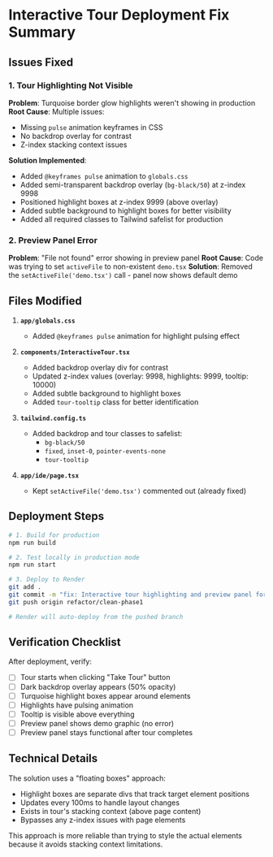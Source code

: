 # Interactive Tour Deployment Fix Summary

## Issues Fixed

### 1. Tour Highlighting Not Visible
**Problem**: Turquoise border glow highlights weren't showing in production
**Root Cause**: Multiple issues:
- Missing `pulse` animation keyframes in CSS
- No backdrop overlay for contrast
- Z-index stacking context issues

**Solution Implemented**:
- Added `@keyframes pulse` animation to `globals.css`
- Added semi-transparent backdrop overlay (`bg-black/50`) at z-index 9998
- Positioned highlight boxes at z-index 9999 (above overlay)
- Added subtle background to highlight boxes for better visibility
- Added all required classes to Tailwind safelist for production

### 2. Preview Panel Error
**Problem**: "File not found" error showing in preview panel
**Root Cause**: Code was trying to set `activeFile` to non-existent `demo.tsx`
**Solution**: Removed the `setActiveFile('demo.tsx')` call - panel now shows default demo

## Files Modified

1. **`app/globals.css`**
   - Added `@keyframes pulse` animation for highlight pulsing effect

2. **`components/InteractiveTour.tsx`**
   - Added backdrop overlay div for contrast
   - Updated z-index values (overlay: 9998, highlights: 9999, tooltip: 10000)
   - Added subtle background to highlight boxes
   - Added `tour-tooltip` class for better identification

3. **`tailwind.config.ts`**
   - Added backdrop and tour classes to safelist:
     - `bg-black/50`
     - `fixed`, `inset-0`, `pointer-events-none`
     - `tour-tooltip`

4. **`app/ide/page.tsx`**
   - Kept `setActiveFile('demo.tsx')` commented out (already fixed)

## Deployment Steps

```bash
# 1. Build for production
npm run build

# 2. Test locally in production mode
npm run start

# 3. Deploy to Render
git add .
git commit -m "fix: Interactive tour highlighting and preview panel for production"
git push origin refactor/clean-phase1

# Render will auto-deploy from the pushed branch
```

## Verification Checklist

After deployment, verify:
- [ ] Tour starts when clicking "Take Tour" button
- [ ] Dark backdrop overlay appears (50% opacity)
- [ ] Turquoise highlight boxes appear around elements
- [ ] Highlights have pulsing animation
- [ ] Tooltip is visible above everything
- [ ] Preview panel shows demo graphic (no error)
- [ ] Preview panel stays functional after tour completes

## Technical Details

The solution uses a "floating boxes" approach:
- Highlight boxes are separate divs that track target element positions
- Updates every 100ms to handle layout changes
- Exists in tour's stacking context (above page content)
- Bypasses any z-index issues with page elements

This approach is more reliable than trying to style the actual elements because it avoids stacking context limitations.